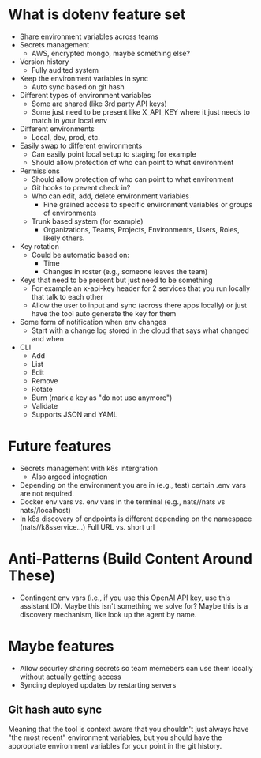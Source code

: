 # What is dotenv feature set

- Share environment variables across teams
- Secrets management
  - AWS, encrypted mongo, maybe something else?
- Version history
  - Fully audited system
- Keep the environment variables in sync
  - Auto sync based on git hash
- Different types of environment variables
  - Some are shared (like 3rd party API keys)
  - Some just need to be present like X_API_KEY where it just needs to match in your local env
- Different environments
  - Local, dev, prod, etc.
- Easily swap to different environments
  - Can easily point local setup to staging for example
  - Should allow protection of who can point to what environment
- Permissions
  - Should allow protection of who can point to what environment
  - Git hooks to prevent check in?
  - Who can edit, add, delete environment variables
    - Fine grained access to specific environment variables or groups of environments
  - Trunk based system (for example)
    - Organizations, Teams, Projects, Environments, Users, Roles, likely others.
- Key rotation
  - Could be automatic based on:
    - Time
    - Changes in roster (e.g., someone leaves the team)
- Keys that need to be present but just need to be something
  - For example an x-api-key header for 2 services that you run locally that talk to each other
  - Allow the user to input and sync (across there apps locally) or just have the tool auto generate the key for them
- Some form of notification when env changes
  - Start with a change log stored in the cloud that says what changed and when
- CLI
  - Add
  - List
  - Edit
  - Remove
  - Rotate
  - Burn (mark a key as "do not use anymore")
  - Validate
  - Supports JSON and YAML

# Future features

- Secrets management with k8s intergration
  - Also argocd integration
- Depending on the environment you are in (e.g., test) certain .env vars are not
  required.
- Docker env vars vs. env vars in the terminal (e.g., nats//nats vs
  nats//localhost)
- In k8s discovery of endpoints is different depending on the namespace
  (nats//k8sservice...) Full URL vs. short url

# Anti-Patterns (Build Content Around These)
- Contingent env vars (i.e., if you use this OpenAI API key, use this assistant
  ID). Maybe this isn't something we solve for? Maybe this is a discovery
  mechanism, like look up the agent by name.

# Maybe features

- Allow securley sharing secrets so team memebers can use them locally without actually getting access
- Syncing deployed updates by restarting servers

## Git hash auto sync

Meaning that the tool is context aware that you shouldn't just always have "the most recent" environment variables, but you should have the appropriate environment variables for your point in the git history.
